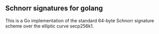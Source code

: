 ## Schnorr signatures for golang 

This is a Go implementation of the standard 64-byte Schnorr signature scheme over the elliptic curve secp256k1.

